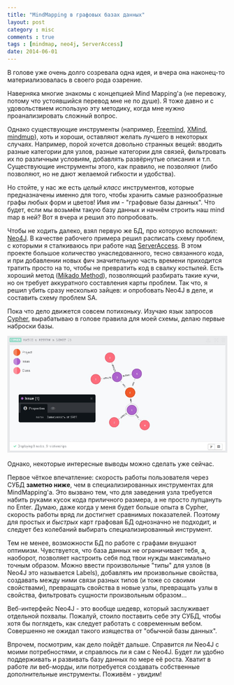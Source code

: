 ```yaml
---
title: "MindMapping в графовых базах данных"
layout: post
category : misc
comments : true
tags : [mindmap, neo4j, ServerAccess]
date: 2014-06-01
---
```


В голове уже очень долго созревала одна идея, и вчера она наконец-то материализовалась в своего рода озарение.

Наверняка многие знакомы с концепцией Mind Mapping'а (не перевожу, потому что устоявшийся перевод мне не по душе).
Я тоже давно и с удовольствием использую эту методику, когда мне нужно проанализировать сложный вопрос.

Однако существующие инструменты (например, [Freemind](http://freemind.sourceforge.net/wiki/index.php/Main_Page), [XMind](http://www.xmind.net/), [mindmup](http://www.mindmup.com/)), хоть и хороши, оставляют желать лучшего в некоторых случаях.
Например, порой хочется довольно странных вещей: вводить разные категории для узлов, разные категории для связей, фильтровать их по различным условиям, добавлять развёрнутые описания и т.п.
Существующие инструменты этого, как правило, не позволяют (либо позволяют, но не дают желаемой гибкости и удобства).

Но стойте, у нас же есть _целый класс_ инструментов, которые предназначены именно для того, чтобы хранить самые разнообразные графы любых форм и цветов!
Имя им - "графовые базы данных".
Что будет, если мы возьмём такую базу данных и начнём строить наш mind map в ней?
Вот я вчера и решил это попробовать.

Чтобы не ходить далеко, взял первую же БД, про которую вспомнил: [Neo4J](http://www.neo4j.org/).
В качестве рабочего примера решил расписать схему проблем, с которыми я сталкиваюсь при работе над [ServerAccess](https://github.com/apatrushev/ServerAccess).
В этом проекте большое количество унаследованного, тесно связанного кода, и при добавлении новых фич значительную часть времени приходится тратить просто на то, чтобы не превратить код в свалку костылей.
Есть хороший метод ([Mikado Method](http://mikadomethod.org/)), позволяющий разбирать такие кучи, но он требует аккуратного составления карты проблем.
Так что, я решил убить сразу несколько зайцев: и опробовать Neo4J в деле, и составить схему проблем SA.

Пока что дело движется совсем потихоньку.
Изучаю язык запросов [Cypher](http://www.neo4j.org/learn/cypher), вырабатываю в голове правила для моей схемы, делаю первые наброски базы.

![pic](/images/graph-db-mindmapping/scheme.jpg)

Однако, некоторые интересные выводы можно сделать уже сейчас.

Первое чёткое впечатление: скорость работы пользователя через СУБД **заметно ниже**, чем в специализированных инструментах для MindMapping'а.
Это вызвано тем, что для заведения узла требуется набить руками кусок кода приличного размера, а не просто лупцануть по Enter.
Думаю, даже когда у меня будет больше опыта в Cypher, скорость работы вряд ли достигнет сравнимых показателей.
Поэтому для простых и _быстрых_ карт графовая БД однозначно не подходит, и следует без колебаний выбирать специализированный инструмент.

Тем не менее, возможности БД по работе с графами внушают оптимизм.
Чувствуется, что база данных не ограничивает тебя, а, наоборот, позволяет настроить себя под твои нужды максимально точным образом.
Можно ввести произвольные "типы" для узлов (в Neo4J это называется Labels), добавлять им произвольные свойства, создавать между ними связи разных типов (и тоже со своими свойствами), превращать свойства в новые узлы, превращать узлы в свойства, фильтровать сущности произвольным образом...

Веб-интерфейс Neo4J - это вообще шедевр, который заслуживает отдельной похвалы.
Пожалуй, стоило поставить себе эту СУБД, чтобы хотя бы поглядеть, как следует работать с современным вебом.
Совершенно не ожидал такого изящества от "обычной базы данных".

Впрочем, посмотрим, как дело пойдёт дальше.
Справится ли Neo4J с моими потребностями, и справлюсь ли я сам с Neo4J.
Будет ли удобно поддерживать и развивать базу данных по мере её роста.
Хватит в работе ли веб-морды, или потребуется создавать собственные дополнительные инструменты.
Поживём - увидим!
